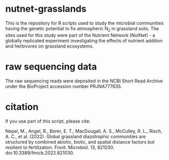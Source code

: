 # nutnet-grasslands

This is the repository for R scripts used to study the microbial communities having the genetic potential to fix atmospheric N<sub>2</sub> in grassland soils. The sites used for this study were part of the Nutrient Network (NutNet) - a globally replicated experiment investigating the effects of nutrient addition and herbivores on grassland ecosystems.
 
# raw sequencing data

The raw sequencing reads were deposited in the NCBI Short Read Archive under the BioProject accession number PRJNA777635.


# citation

If you use part of this script, please cite:

Nepel, M., Angel, R., Borer, E. T., MacDougall, A. S., McCulley, R. L., Risch, A. C., et al. (2022). Global grassland diazotrophic communities are structured by combined abiotic, biotic, and spatial distance factors but resilient to fertilization. Front. Microbiol. 13, 821030. doi:10.3389/fmicb.2022.821030.
